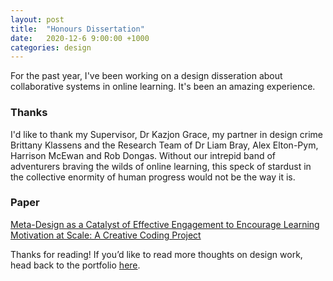 ```yaml
---
layout: post
title:  "Honours Dissertation"
date:   2020-12-6 9:00:00 +1000
categories: design
---
```

For the past year, I've been working on a design disseration about collaborative systems in online learning. It's been an amazing experience.

### Thanks

 I'd like to thank my Supervisor, Dr Kazjon Grace, my partner in design crime Brittany Klassens and the Research Team of Dr Liam Bray, Alex Elton-Pym, Harrison McEwan and Rob Dongas. Without our intrepid band of adventurers braving the wilds of online learning, this speck of stardust in the collective enormity of human progress would not be the way it is.

### Paper

[Meta-Design as a Catalyst of Effective Engagement to Encourage Learning Motivation at Scale: A Creative Coding Project](/blog/assets/dissertation-sam-hall.pdf)



Thanks for reading! If you’d like to read more thoughts on design work, head back to the portfolio [here](/).
